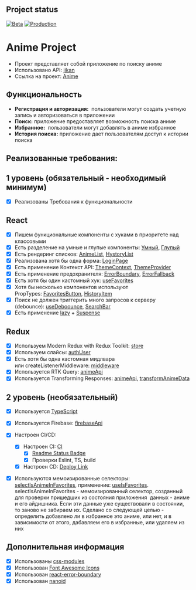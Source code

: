 ## <a id="status"></a> Project status

[![Beta](https://github.com/katya-sav/aston-project/actions/workflows/beta.yml/badge.svg)](https://github.com/katya-sav/aston-project/actions/workflows/beta.yml)
[![Production](https://github.com/katya-sav/aston-project/actions/workflows/production.yml/badge.svg)](https://github.com/katya-sav/aston-project/actions/workflows/production.yml)

# Anime Project

- Проект представляет собой приложение по поиску аниме
- Использовано API: [jikan](https://docs.api.jikan.moe/)
- Ссылка на проект: [Anime](https://aston-anime.vercel.app/)

## Функциональность

- **Регистрация и авторизация:**  пользователи могут создать учетную запись и авторизоваться в приложении
- **Поиск:** приложение предоставляет возможность поиска аниме
- **Избранное:**  пользователи могут добавлять в аниме избранное
- **История поиска:** приложение дает пользователям доступ к истории поиска

## Реализованные требования:

## 1 уровень (обязательный - необходимый минимум)

- [x] Реализованы Требования к функциональности

## React

- [x] Пишем функциональные компоненты c хуками в приоритете над классовыми
- [x] Есть разделение на умные и глупые компоненты: [Умный](https://github.com/katya-sav/aston-project/blob/main/src/components/search-bar/search-bar.tsx), [Глупый](https://github.com/katya-sav/aston-project/blob/main/src/components/suggest-item/suggest-item.tsx)
- [x] Есть рендеринг списков: [AnimeList](https://github.com/katya-sav/aston-project/blob/main/src/components/anime-list/anime-list.tsx), [HystoryList](https://github.com/katya-sav/aston-project/blob/main/src/components/history-list/history-list.tsx)
- [x] Реализована хотя бы одна форма: [LoginPage](https://github.com/katya-sav/aston-project/blob/main/src/pages/login-page/login-page.tsx)
- [x] Есть применение Контекст API: [ThemeContext](https://github.com/katya-sav/aston-project/blob/main/src/shared/ui/theme/theme-context.ts), [ThemeProvider]([https://github.com/katya-sav/aston-project/…](https://github.com/katya-sav/aston-project/blob/main/src/shared/ui/theme/theme-provider.tsx)%3E>)
- [x] Есть применение предохранителя: [ErrorBoundary](https://github.com/katya-sav/aston-project/blob/main/src/components/error-boundary/error-boundary.tsx), [ErrorFallback](https://github.com/katya-sav/aston-project/blob/main/src/components/error-fallback/error-fallback.tsx)
- [x] Есть хотя бы один кастомный хук: [useFavorites](https://github.com/katya-sav/aston-project/blob/main/src/hooks/use-favorites.ts)
- [x] Хотя бы несколько компонентов используют PropTypes: [FavoritesButton](https://github.com/katya-sav/aston-project/blob/main/src/components/favorites-button/favorites-button.tsx), [HistoryItem](https://github.com/katya-sav/aston-project/blob/main/src/components/history-item/history-item.tsx)
- [x] Поиск не должен триггерить много запросов к серверу (debounce): [useDeboounce](https://github.com/katya-sav/aston-project/blob/main/src/hooks/use-debounce.ts), [SearchBar](https://github.com/katya-sav/aston-project/blob/main/src/components/search-bar/search-bar.tsx)
- [x] Есть применение [lazy](https://github.com/katya-sav/aston-project/blob/main/src/App.tsx) + [Suspense](https://github.com/katya-sav/aston-project/blob/main/src/components/loader/loader.tsx)

## Redux

- [x] Используем Modern Redux with Redux Toolkit: [store](https://github.com/katya-sav/aston-project/blob/main/src/store/store.ts)
- [x] Используем слайсы: [authUser](https://github.com/katya-sav/aston-project/blob/main/src/store/slices/auth-user/auth-user.ts)
- [x] Есть хотя бы одна кастомная мидлвара или createListenerMiddleware: [middleware](https://github.com/katya-sav/aston-project/blob/main/src/store/middleware.ts)
- [x] Используется RTK Query: [animeApi](https://github.com/katya-sav/aston-project/blob/main/src/api/anime-api/anime-api.ts)
- [x] Используется Transforming Responses: [animeApi](https://github.com/katya-sav/aston-project/blob/main/src/api/anime-api/anime-api.ts), [transformAnimeData](https://github.com/katya-sav/aston-project/blob/main/src/store/transform/transform-anime-data.ts)

## 2 уровень (необязательный)

- [x] Используется [TypeScript](https://github.com/katya-sav/aston-project/blob/main/tsconfig.json)
- [x] Используется Firebase: [firebaseApi](https://github.com/katya-sav/aston-project/blob/main/src/api/firebase-api/firebase-api.ts)
- [x] Настроен CI/CD:
  - [x] Настроен CI: [CI](https://github.com/katya-sav/aston-project/blob/main/.github/workflows/production.yml)
    - [x] [Readme Status Badge](#status)
    - [x] Проверки Eslint, TS, build
  - [x] Настроен CD: [Deploy Link](https://aston-anime.vercel.app/)
- [x] Используются мемоизированные селекторы: [selectIsAnimeInFavorites](https://github.com/katya-sav/aston-project/blob/main/src/store/slices/favorites/selectors.ts), применение: [useIsFavorites](https://github.com/katya-sav/aston-project/blob/main/src/hooks/use-favorites.ts). selectIsAnimeInFavorites - мемоизированный селектор, созданный для проверки пришедших из состояния приложения  данных - аниме и его айдишника. Если эти данные уже существовали в состоянии, то заново не забираем их. Сделано со следующей целью - определить добавлено ли в избранное это аниме, или нет, и в зависимости от этого, дабавляем его в избранные, или удаляем из них


## Дополнительная информация

- [x] Использованы [css-modules](https://github.com/katya-sav/aston-project/blob/main/src/components/anime-show/anime-show.module.css)
- [x] Использован [Font Awesome Icons](https://github.com/katya-sav/aston-project/blob/main/src/components/buttons-panel/buttons-panel.tsx)
- [x] Использован [react-error-boundary](https://github.com/katya-sav/aston-project/blob/main/src/components/error-boundary/error-boundary.tsx)
- [x] Использован [nanoid](https://github.com/katya-sav/aston-project/blob/main/src/store/slices/history/thunks.ts)
